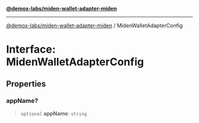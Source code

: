[**@demox-labs/miden-wallet-adapter-miden**](../README.md)

***

[@demox-labs/miden-wallet-adapter-miden](../README.md) / MidenWalletAdapterConfig

# Interface: MidenWalletAdapterConfig

## Properties

### appName?

> `optional` **appName**: `string`
